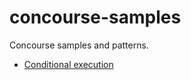 # concourse-samples

Concourse samples and patterns.

- [Conditional execution](conditional/README.md)

